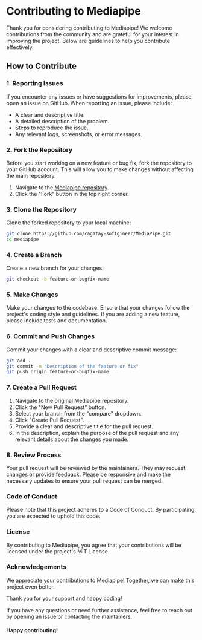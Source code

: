 # Contributing to Mediapipe

Thank you for considering contributing to Mediapipe! We welcome contributions from the community and are grateful for your interest in improving the project. Below are guidelines to help you contribute effectively.

## How to Contribute

### 1. Reporting Issues

If you encounter any issues or have suggestions for improvements, please open an issue on GitHub. When reporting an issue, please include:

- A clear and descriptive title.
- A detailed description of the problem.
- Steps to reproduce the issue.
- Any relevant logs, screenshots, or error messages.

### 2. Fork the Repository

Before you start working on a new feature or bug fix, fork the repository to your GitHub account. This will allow you to make changes without affecting the main repository.

1. Navigate to the [Mediapipe repository](https://github.com/cagatay-softgineer/MediaPipe).
2. Click the "Fork" button in the top right corner.

### 3. Clone the Repository

Clone the forked repository to your local machine:

```sh
git clone https://github.com/cagatay-softgineer/MediaPipe.git
cd mediapipe
```

### 4. Create a Branch

Create a new branch for your changes:

```sh
git checkout -b feature-or-bugfix-name
```


### 5. Make Changes

Make your changes to the codebase. Ensure that your changes follow the project's coding style and guidelines. If you are adding a new feature, please include tests and documentation.

### 6. Commit and Push Changes

Commit your changes with a clear and descriptive commit message:

```sh
git add .
git commit -m "Description of the feature or fix"
git push origin feature-or-bugfix-name
```
### 7. Create a Pull Request
1. Navigate to the original Mediapipe repository.
2. Click the "New Pull Request" button.
3. Select your branch from the "compare" dropdown.
4. Click "Create Pull Request".
5. Provide a clear and descriptive title for the pull request.
6. In the description, explain the purpose of the pull request and any relevant details about the changes you made.

### 8. Review Process

Your pull request will be reviewed by the maintainers. They may request changes or provide feedback. Please be responsive and make the necessary updates to ensure your pull request can be merged.

### Code of Conduct

Please note that this project adheres to a Code of Conduct. By participating, you are expected to uphold this code.

### License

By contributing to Mediapipe, you agree that your contributions will be licensed under the project's MIT License.

### Acknowledgements

We appreciate your contributions to Mediapipe! Together, we can make this project even better.

Thank you for your support and happy coding!

If you have any questions or need further assistance, feel free to reach out by opening an issue or contacting the maintainers.

#### Happy contributing!
